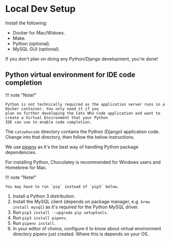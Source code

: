 # Local Dev Setup

Install the following:

- Docker for Mac/Widows.
- Make.
- Python (optional).
- MySQL GUI (optional).

If you don't plan on doing any Python/Django development, you're done!

## Python virtual environment for IDE code completion 

!!! note "Note!"

    Python is not technically required as the application server runs in a Docker container. You only need it if you
    plan on further developing the Cats Who Code application and want to create a Virtual Environment that your Python 
    IDE can use to enable code completion.

The `catswhocode` directory contains the Python (Django) application code. Change into that directory, then follow the 
below instructions.

We use [pipenv](https://docs.pipenv.org/) as it's the best way of handling Python package dependencies.

For installing Python, Chocolatey is recommended for Windows users and Homebrew for Mac.

!!! note "Note!"

    You may have to run `pip` instead of `pip3` below.

1. Install a Python 3 distribution.
1. Install the MySQL client (depends on package manager, e.g. `brew install mysql`) as it's required for the Python MySQL driver.
1. Run `pip3 install --upgrade pip setuptools`.
1. Run `pip3 install pipenv`.
1. Run `pipenv install`.
1. In your editor of choice,  configure it to know about virtual environment directory pipenv just created. Where this
is depends on your OS.
